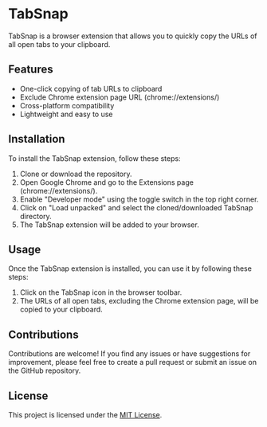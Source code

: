 # TabSnap

TabSnap is a browser extension that allows you to quickly copy the URLs of all open tabs to your clipboard.

## Features

- One-click copying of tab URLs to clipboard
- Exclude Chrome extension page URL (chrome://extensions/)
- Cross-platform compatibility
- Lightweight and easy to use

## Installation

To install the TabSnap extension, follow these steps:

1. Clone or download the repository.
2. Open Google Chrome and go to the Extensions page (chrome://extensions/).
3. Enable "Developer mode" using the toggle switch in the top right corner.
4. Click on "Load unpacked" and select the cloned/downloaded TabSnap directory.
5. The TabSnap extension will be added to your browser.

## Usage

Once the TabSnap extension is installed, you can use it by following these steps:

1. Click on the TabSnap icon in the browser toolbar.
2. The URLs of all open tabs, excluding the Chrome extension page, will be copied to your clipboard.

## Contributions

Contributions are welcome! If you find any issues or have suggestions for improvement, please feel free to create a pull request or submit an issue on the GitHub repository.

## License

This project is licensed under the [MIT License](LICENSE).
